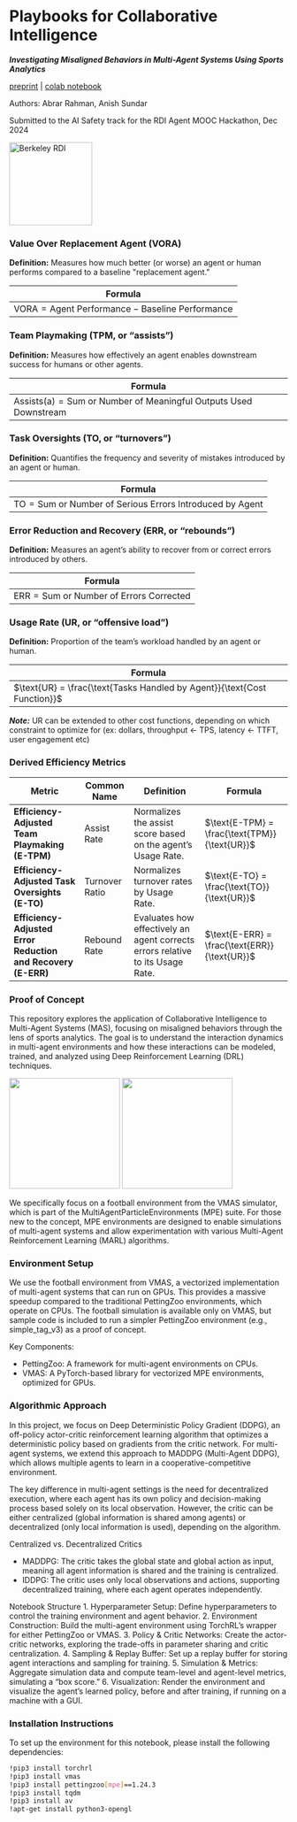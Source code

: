 # Playbooks for Collaborative Intelligence
***Investigating Misaligned Behaviors in Multi-Agent Systems Using Sports Analytics***

[preprint](https://github.com/abrarfrahman/playbooks-demo/blob/main/%5Bsafety-preprint%5D-Playbooks-Collaborative-Intelligence.pdf) | [colab notebook](https://colab.research.google.com/drive/1uzJJUTXbxCMPTJZoFbN4H3h0A1prL83M#scrollTo=Z2wuyS3kWCTf)

Authors: Abrar Rahman, Anish Sundar

Submitted to the AI Safety track for the RDI Agent MOOC Hackathon, Dec 2024

<img src="https://rdi.berkeley.edu/llm-agents-hackathon/assets/img/Berkeley_RDI_Logo.png" alt="Berkeley RDI" title="Berkeley RDI" width="150">

### Value Over Replacement Agent (VORA)
**Definition:** Measures how much better (or worse) an agent or human performs compared to a baseline "replacement agent."

| **Formula** |
|-------------|
| $\text{VORA} = \text{Agent Performance} - \text{Baseline Performance}$ |

### Team Playmaking (TPM, or “assists”)
**Definition:** Measures how effectively an agent enables downstream success for humans or other agents.

| **Formula** |
|-------------|
| $\text{Assists(a)} = \text{Sum or Number of Meaningful Outputs Used Downstream}$ |

### Task Oversights (TO, or “turnovers”)
**Definition:** Quantifies the frequency and severity of mistakes introduced by an agent or human.

| **Formula** |
|-------------|
| $\text{TO} = \text{Sum or Number of Serious Errors Introduced by Agent}$ |

### Error Reduction and Recovery (ERR, or “rebounds”)
**Definition:** Measures an agent’s ability to recover from or correct errors introduced by others.

| **Formula** |
|-------------|
| $\text{ERR} = \text{Sum or Number of Errors Corrected}$ |

### Usage Rate (UR, or “offensive load”)
**Definition:** Proportion of the team’s workload handled by an agent or human.

| **Formula** |
|-------------|
| $\text{UR} = \frac{\text{Tasks Handled by Agent}}{\text{Cost Function}}$ |

***Note:*** UR can be extended to other cost functions, depending on which constraint to optimize for (ex: dollars, throughput ← TPS, latency ← TTFT, user engagement etc)

### Derived Efficiency Metrics

| **Metric**                     | **Common Name**   | **Definition**                                                       | **Formula**                                                                 |
|---------------------------------|-------------------|-----------------------------------------------------------------------|-----------------------------------------------------------------------------|
| **Efficiency-Adjusted Team Playmaking (E-TPM)** | Assist Rate      | Normalizes the assist score based on the agent’s Usage Rate.               | $\text{E-TPM} = \frac{\text{TPM}}{\text{UR}}$                             |
| **Efficiency-Adjusted Task Oversights (E-TO)** | Turnover Ratio   | Normalizes turnover rates by Usage Rate.                                  | $\text{E-TO} = \frac{\text{TO}}{\text{UR}}$                               |
| **Efficiency-Adjusted Error Reduction and Recovery (E-ERR)** | Rebound Rate     | Evaluates how effectively an agent corrects errors relative to its Usage Rate. | $\text{E-ERR} = \frac{\text{ERR}}{\text{UR}}$                             |

### Proof of Concept

This repository explores the application of Collaborative Intelligence to Multi-Agent Systems (MAS), focusing on misaligned behaviors through the lens of sports analytics. The goal is to understand the interaction dynamics in multi-agent environments and how these interactions can be modeled, trained, and analyzed using Deep Reinforcement Learning (DRL) techniques.

<img src="https://github.com/matteobettini/vmas-media/raw/main/media/scenarios/football.gif?raw=true" height="200"> <img src="https://pettingzoo.farama.org/_images/mpe_simple_tag.gif" width="200">

We specifically focus on a football environment from the VMAS simulator, which is part of the MultiAgentParticleEnvironments (MPE) suite. For those new to the concept, MPE environments are designed to enable simulations of multi-agent systems and allow experimentation with various Multi-Agent Reinforcement Learning (MARL) algorithms.


### Environment Setup

We use the football environment from VMAS, a vectorized implementation of multi-agent systems that can run on GPUs. This provides a massive speedup compared to the traditional PettingZoo environments, which operate on CPUs. The football simulation is available only on VMAS, but sample code is included to run a simpler PettingZoo environment (e.g., simple_tag_v3) as a proof of concept.

Key Components:
-	PettingZoo: A framework for multi-agent environments on CPUs.
- VMAS: A PyTorch-based library for vectorized MPE environments, optimized for GPUs.

### Algorithmic Approach

In this project, we focus on Deep Deterministic Policy Gradient (DDPG), an off-policy actor-critic reinforcement learning algorithm that optimizes a deterministic policy based on gradients from the critic network. For multi-agent systems, we extend this approach to MADDPG (Multi-Agent DDPG), which allows multiple agents to learn in a cooperative-competitive environment.

The key difference in multi-agent settings is the need for decentralized execution, where each agent has its own policy and decision-making process based solely on its local observation. However, the critic can be either centralized (global information is shared among agents) or decentralized (only local information is used), depending on the algorithm.

Centralized vs. Decentralized Critics
- MADDPG: The critic takes the global state and global action as input, meaning all agent information is shared and the training is centralized.
- IDDPG: The critic uses only local observations and actions, supporting decentralized training, where each agent operates independently.

Notebook Structure
	1.	Hyperparameter Setup: Define hyperparameters to control the training environment and agent behavior.
	2.	Environment Construction: Build the multi-agent environment using TorchRL’s wrapper for either PettingZoo or VMAS.
	3.	Policy & Critic Networks: Create the actor-critic networks, exploring the trade-offs in parameter sharing and critic centralization.
	4.	Sampling & Replay Buffer: Set up a replay buffer for storing agent interactions and sampling for training.
	5.	Simulation & Metrics: Aggregate simulation data and compute team-level and agent-level metrics, simulating a “box score.”
	6.	Visualization: Render the environment and visualize the agent’s learned policy, before and after training, if running on a machine with a GUI.

### Installation Instructions

To set up the environment for this notebook, please install the following dependencies:

```bash
!pip3 install torchrl
!pip3 install vmas
!pip3 install pettingzoo[mpe]==1.24.3
!pip3 install tqdm
!pip3 install av
!apt-get install python3-opengl
```
